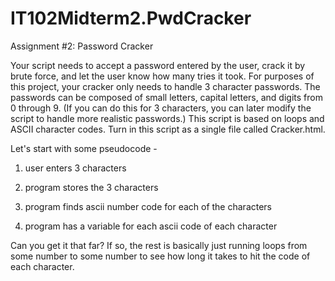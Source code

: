 # IT102Midterm2.PwdCracker

Assignment #2: Password Cracker

Your script needs to accept a password entered by the user, crack it by brute force, and let the user know how many tries it took. For purposes of this project, your cracker only needs to handle 3 character passwords. The passwords can be composed of small letters, capital letters, and digits from 0 through 9. (If you can do this for 3 characters, you can later modify the script to handle more realistic passwords.) This script is based on loops and ASCII character codes. Turn in this script as a single file called Cracker.html.


Let's start with some pseudocode -

1) user enters 3 characters

2) program stores the 3 characters

3) program finds ascii number code for each of the characters

4) program has a variable for each ascii code of each character

Can you get it that far? If so, the rest is basically just running loops from some number to some number to see how long it takes to hit the code of each character.
